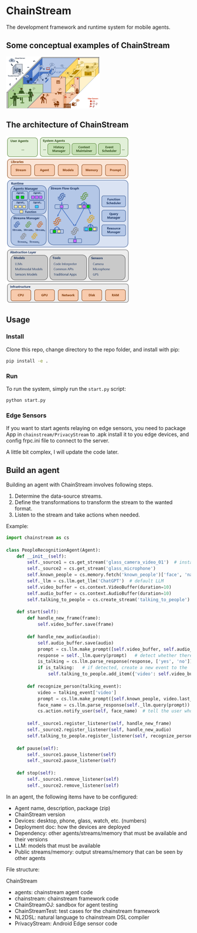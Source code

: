 # ChainStream

The development framework and runtime system for mobile agents.

## Some conceptual examples of ChainStream

<img src="doc/img/ChainstreamExample.png" alt="ChainStream" style="zoom:25%;" />

## The architecture of ChainStream

<img src="doc/img/ChainStreamArchNew.png" alt="ChainStream" style="zoom:50%;" />

## Usage

### Install

Clone this repo, change directory to the repo folder, and install with pip:

```bash
pip install -e .
```

### Run

To run the system, simply run the `start.py` script:

```bash
python start.py
```

### Edge Sensors

If you want to start agents relaying on edge sensors, you need to package App in `chainstream/PrivacyStream` to .apk 
install it to you edge devices, and config frpc.ini file to connect to the server.

A little bit complex, I will update the code later.

## Build an agent

Building an agent with ChainStream involves following steps.

1. Determine the data-source streams.
2. Define the transformations to transform the stream to the wanted format.
3. Listen to the stream and take actions when needed.

Example:

```python
import chainstream as cs

class PeopleRecognitionAgent(Agent):
    def __init__(self):
        self._source1 = cs.get_stream('glass_camera_video_01')  # instance of Stream
        self._source2 = cs.get_stream('glass_microphone')
        self.known_people = cs.memory.fetch('known_people')['face', 'name']
        self._llm = cs.llm.get_llm('ChatGPT')  # default LLM
        self.video_buffer = cs.context.VideoBuffer(duration=10)
        self.audio_buffer = cs.context.AudioBuffer(duration=10)
        self.talking_to_people = cs.create_stream('talking_to_people')

    def start(self):
        def handle_new_frame(frame):
            self.video_buffer.save(frame)

        def handle_new_audio(audio):
            self.audio_buffer.save(audio)
            prompt = cs.llm.make_prompt([self.video_buffer, self.audio_buffer, 'is there a person talking to the user?'])
            response = self._llm.query(prompt)   # detect whether there is a talking people with LLM
            is_talking = cs.llm.parse_response(response, ['yes', 'no']) == 'yes'
            if is_talking:   # if detected, create a new event to the 'talking_to_people' stream
                self.talking_to_people.add_item({'video': self.video_buffer.snapshot(), 'audio': self.audio_buffer.snapshot()})

        def recognize_person(talking_event):
            video = talking_event['video']
            prompt = cs.llm.make_prompt([self.known_people, video.last_frame(), 'who is the person in the image?'])
            face_name = cs.llm.parse_response(self._llm.query(prompt))
            cs.action.notify_user(self, face_name)  # tell the user who is talking

        self._source1.register_listener(self, handle_new_frame)
        self._source2.register_listener(self, handle_new_audio)
        self.talking_to_people.register_listener(self, recognize_person)

    def pause(self):
        self._source1.pause_listener(self)
        self._source2.pause_listener(self)

    def stop(self):
        self._source1.remove_listener(self)
        self._source2.remove_listener(self)

```

In an agent, the following items have to be configured:

- Agent name, description, package (zip)
- ChainStream version
- Devices: desktop, phone, glass, watch, etc. (numbers)
- Deployment doc: how the devices are deployed
- Dependency: other agents/streams/memory that must be available and their versions
- LLM: models that must be available
- Public streams/memory: output streams/memory that can be seen by other agents


File structure:

ChainStream
- agents: chainstream agent code
- chainstream: chainstream framework code
- ChainStreamOJ: sandbox for agent testing
- ChainStreamTest: test cases for the chainstream framework
- NL2DSL: natural language to chainstream DSL compiler
- PrivacyStream: Android Edge sensor code
